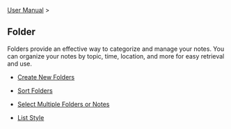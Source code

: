 [User Manual](/dragonnest/drawnote/manual/en) >

Folder
---

Folders provide an effective way to categorize and manage your notes. You can organize your notes by topic, time, location, and more for easy retrieval and use.

- [Create New Folders](new-folder.md)

- [Sort Folders](sort_folders.md)

- [Select Multiple Folders or Notes](select_multiple_folders_or_notes.md)

- [List Style](list_style.md)